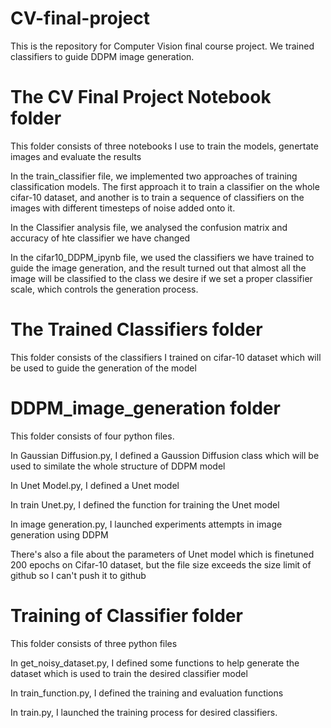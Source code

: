 # CV-final-project
This is the repository for Computer Vision final course project. We trained classifiers to guide DDPM image generation. 

# The CV Final Project Notebook folder
This folder consists of three notebooks I use to train the models, genertate images and evaluate the results

In the train_classifier file, we implemented two approaches of training classification models. The first approach it to train a classifier on the whole cifar-10 dataset, and another is to train a sequence of classifiers on the images with different timesteps of noise added onto it. 

In the Classifier analysis file, we analysed the confusion matrix and accuracy of hte classifier we have changed

In the cifar10_DDPM_ipynb file, we used the classifiers we have trained to guide the image generation, and the result turned out that almost all the image will be classified to the class we desire if we set a proper classifier scale, which controls the generation process. 

# The Trained Classifiers folder
This folder consists of the classifiers I trained on cifar-10 dataset which will be used to guide the generation of the model

# DDPM_image_generation folder
This folder consists of four python files.

In Gaussian Diffusion.py, I defined a Gaussion Diffusion class which will be used to similate the whole structure of DDPM model

In Unet Model.py, I defined a Unet model

In train Unet.py, I defined the function for training the Unet model

In image generation.py, I launched experiments attempts in image generation using DDPM

There's also a file about the parameters of Unet model which is finetuned 200 epochs on Cifar-10 dataset, but the file size exceeds the size limit of github so I can't push it to github 

# Training of Classifier folder
This folder consists of three python files

In get_noisy_dataset.py, I defined some functions to help generate the dataset which is used to train the desired classifier model

In train_function.py, I defined the training and evaluation functions

In train.py, I launched the training process for desired classifiers.

